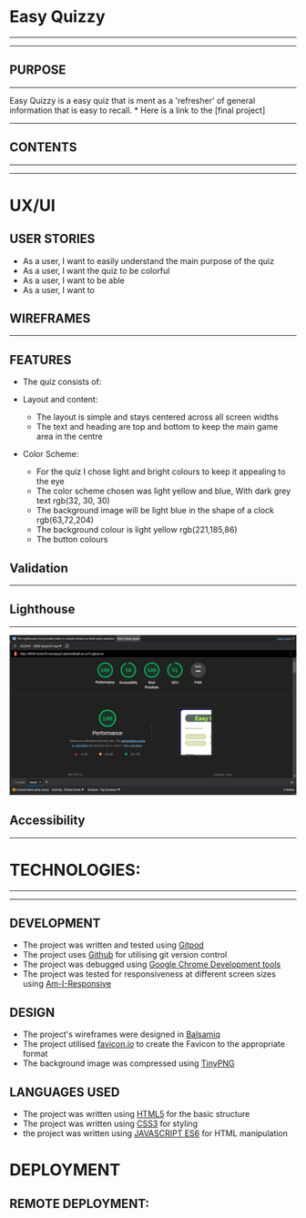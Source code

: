 #
#  Easy Quizzy

<hr>
<hr>

## PURPOSE
<hr>
Easy Quizzy is a easy quiz that is ment as a 'refresher' of general information that is easy to recall.
* Here is a link to the [final project]

<hr>


## CONTENTS

<hr>
<hr>

#
# UX/UI




## USER STORIES

* As a user, I want to easily understand the main purpose of the quiz
* As a user, I want the quiz to be colorful 
* As a user, I want to be able 
* As a user, I want to 


## WIREFRAMES
<hr>



## FEATURES

* The quiz consists of:


* Layout and content:
    * The layout is simple and stays centered across all screen widths
    * The text and heading are top and bottom to keep the main game area in the centre


* Color Scheme:
    * For the quiz I chose light and bright colours to keep it appealing to the eye
    * The color scheme chosen was light yellow and blue, With dark grey text rgb(32, 30, 30)
    * The background image will be light blue in the shape of a clock rgb(63,72,204)
    * The background colour is light yellow rgb(221,185,86)
    * The button colours 




## Validation
<hr>

## Lighthouse
<hr>

![](./assets/media/lighthouse01.jpg)

## Accessibility
<hr>

#
# TECHNOLOGIES:
<hr>
<hr>

## DEVELOPMENT

* The project was written and tested using [Gitpod](https://gitpod.io/)
* The project uses [Github](https://github.com/) for utilising git version control
* The project was debugged using [Google Chrome Development tools](https://developer.chrome.com/docs/devtools/)
* The project was tested for responsiveness at different screen sizes using [Am-I-Responsive](http://ami.responsivedesign.is/#)  

## DESIGN

* The project's wireframes were designed in [Balsamiq](https://balsamiq.com/wireframes/)
* The project utilised [favicon.io](https://favicon.io/favicon-converter/) to create the Favicon to the appropriate format
* The background image was compressed using [TinyPNG](https://tinypng.com/)

## LANGUAGES USED

* The project was written using [HTML5](https://en.wikipedia.org/wiki/HTML5) for the basic structure
* The project was written using [CSS3](https://en.wikipedia.org/wiki/CSS#CSS_3) for styling
* the project was written using [JAVASCRIPT ES6](https://en.wikipedia.org/wiki/JavaScript) for HTML manipulation

#
# DEPLOYMENT
## REMOTE DEPLOYMENT: